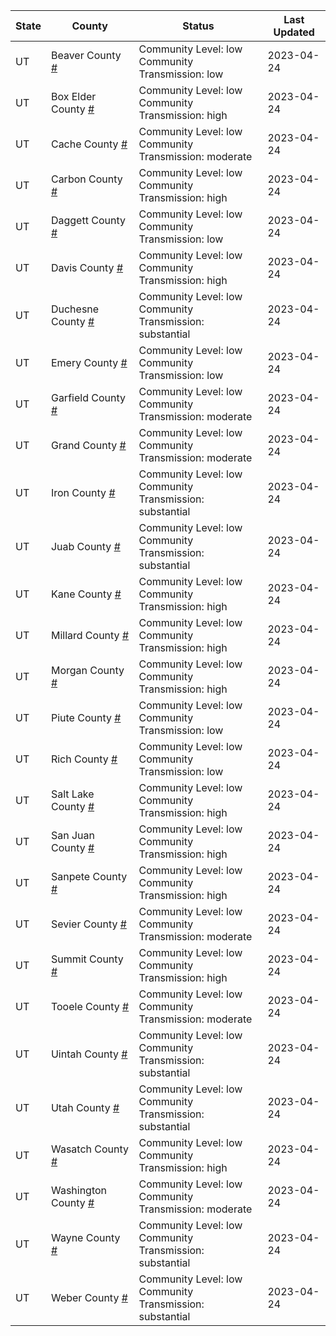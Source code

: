 State | County | Status | Last Updated
--- | --- | --- | --- 
UT | Beaver County <a href="#beaver_county">#</a> | <a name="beaver_county"></a>Community Level: low<br/>Community Transmission: low | 2023-04-24
UT | Box Elder County <a href="#box_elder_county">#</a> | <a name="box_elder_county"></a>Community Level: low<br/>Community Transmission: high | 2023-04-24
UT | Cache County <a href="#cache_county">#</a> | <a name="cache_county"></a>Community Level: low<br/>Community Transmission: moderate | 2023-04-24
UT | Carbon County <a href="#carbon_county">#</a> | <a name="carbon_county"></a>Community Level: low<br/>Community Transmission: high | 2023-04-24
UT | Daggett County <a href="#daggett_county">#</a> | <a name="daggett_county"></a>Community Level: low<br/>Community Transmission: low | 2023-04-24
UT | Davis County <a href="#davis_county">#</a> | <a name="davis_county"></a>Community Level: low<br/>Community Transmission: high | 2023-04-24
UT | Duchesne County <a href="#duchesne_county">#</a> | <a name="duchesne_county"></a>Community Level: low<br/>Community Transmission: substantial | 2023-04-24
UT | Emery County <a href="#emery_county">#</a> | <a name="emery_county"></a>Community Level: low<br/>Community Transmission: low | 2023-04-24
UT | Garfield County <a href="#garfield_county">#</a> | <a name="garfield_county"></a>Community Level: low<br/>Community Transmission: moderate | 2023-04-24
UT | Grand County <a href="#grand_county">#</a> | <a name="grand_county"></a>Community Level: low<br/>Community Transmission: moderate | 2023-04-24
UT | Iron County <a href="#iron_county">#</a> | <a name="iron_county"></a>Community Level: low<br/>Community Transmission: substantial | 2023-04-24
UT | Juab County <a href="#juab_county">#</a> | <a name="juab_county"></a>Community Level: low<br/>Community Transmission: substantial | 2023-04-24
UT | Kane County <a href="#kane_county">#</a> | <a name="kane_county"></a>Community Level: low<br/>Community Transmission: high | 2023-04-24
UT | Millard County <a href="#millard_county">#</a> | <a name="millard_county"></a>Community Level: low<br/>Community Transmission: high | 2023-04-24
UT | Morgan County <a href="#morgan_county">#</a> | <a name="morgan_county"></a>Community Level: low<br/>Community Transmission: high | 2023-04-24
UT | Piute County <a href="#piute_county">#</a> | <a name="piute_county"></a>Community Level: low<br/>Community Transmission: low | 2023-04-24
UT | Rich County <a href="#rich_county">#</a> | <a name="rich_county"></a>Community Level: low<br/>Community Transmission: low | 2023-04-24
UT | Salt Lake County <a href="#salt_lake_county">#</a> | <a name="salt_lake_county"></a>Community Level: low<br/>Community Transmission: high | 2023-04-24
UT | San Juan County <a href="#san_juan_county">#</a> | <a name="san_juan_county"></a>Community Level: low<br/>Community Transmission: high | 2023-04-24
UT | Sanpete County <a href="#sanpete_county">#</a> | <a name="sanpete_county"></a>Community Level: low<br/>Community Transmission: high | 2023-04-24
UT | Sevier County <a href="#sevier_county">#</a> | <a name="sevier_county"></a>Community Level: low<br/>Community Transmission: moderate | 2023-04-24
UT | Summit County <a href="#summit_county">#</a> | <a name="summit_county"></a>Community Level: low<br/>Community Transmission: high | 2023-04-24
UT | Tooele County <a href="#tooele_county">#</a> | <a name="tooele_county"></a>Community Level: low<br/>Community Transmission: moderate | 2023-04-24
UT | Uintah County <a href="#uintah_county">#</a> | <a name="uintah_county"></a>Community Level: low<br/>Community Transmission: substantial | 2023-04-24
UT | Utah County <a href="#utah_county">#</a> | <a name="utah_county"></a>Community Level: low<br/>Community Transmission: substantial | 2023-04-24
UT | Wasatch County <a href="#wasatch_county">#</a> | <a name="wasatch_county"></a>Community Level: low<br/>Community Transmission: high | 2023-04-24
UT | Washington County <a href="#washington_county">#</a> | <a name="washington_county"></a>Community Level: low<br/>Community Transmission: moderate | 2023-04-24
UT | Wayne County <a href="#wayne_county">#</a> | <a name="wayne_county"></a>Community Level: low<br/>Community Transmission: substantial | 2023-04-24
UT | Weber County <a href="#weber_county">#</a> | <a name="weber_county"></a>Community Level: low<br/>Community Transmission: substantial | 2023-04-24
